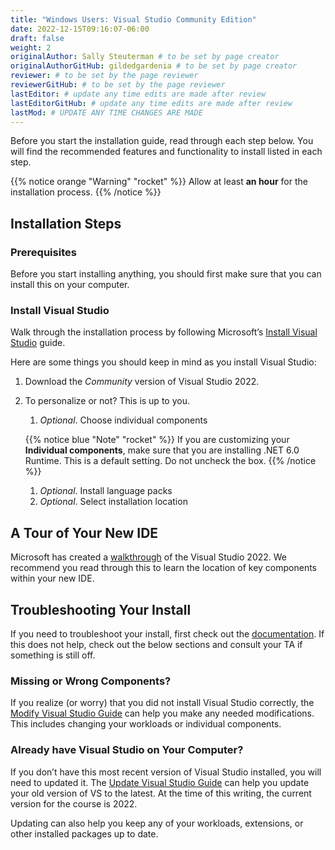 ```yaml
---
title: "Windows Users: Visual Studio Community Edition"
date: 2022-12-15T09:16:07-06:00
draft: false
weight: 2
originalAuthor: Sally Steuterman # to be set by page creator
originalAuthorGitHub: gildedgardenia # to be set by page creator
reviewer: # to be set by the page reviewer
reviewerGitHub: # to be set by the page reviewer
lastEditor: # update any time edits are made after review
lastEditorGitHub: # update any time edits are made after review
lastMod: # UPDATE ANY TIME CHANGES ARE MADE
---
```


Before you start the installation guide, read through each step below. You will find the recommended features and functionality to install listed in each step.

{{% notice orange "Warning" "rocket" %}}
Allow at least **an hour** for the installation process.
{{% /notice %}}

## Installation Steps

### Prerequisites

Before you start installing anything, you should first make sure that you can install this on your computer.

### Install Visual Studio

Walk through the installation process by following Microsoft’s [Install Visual Studio](https://learn.microsoft.com/en-us/visualstudio/install/install-visual-studio?view=vs-2022) guide.

Here are some things you should keep in mind as you install Visual Studio:

1. Download the *Community* version of Visual Studio 2022.
1. To personalize or not? This is up to you.

   1. *Optional*. Choose individual components

   {{% notice blue "Note" "rocket" %}}
   If you are customizing your **Individual components**, make sure that you are installing .NET 6.0 Runtime. This is a default setting. Do not uncheck the box.
   {{% /notice %}}

   1. *Optional*. Install language packs
   1. *Optional*. Select installation location

## A Tour of Your New IDE

Microsoft has created a [walkthrough](https://learn.microsoft.com/en-us/visualstudio/ide/quickstart-ide-orientation?view=vs-2022) of the Visual Studio 2022. We recommend you read through this to learn the location of key components within your new IDE.

## Troubleshooting Your Install

If you need to troubleshoot your install, first check out the [documentation](https://learn.microsoft.com/en-us/visualstudio/install/troubleshooting-installation-issues?view=vs-2022). If this does not help, check out the below sections and consult your TA if something is still off.

### Missing or Wrong Components?

If you realize (or worry) that you did not install Visual Studio correctly, the [Modify Visual Studio Guide](https://learn.microsoft.com/en-us/visualstudio/install/modify-visual-studio?view=vs-2022) can help you make any needed modifications. This includes changing your workloads or individual components.

### Already have Visual Studio on Your Computer?

If you don’t have this most recent version of Visual Studio installed, you will need to updated it. The [Update Visual Studio Guide](https://learn.microsoft.com/en-us/visualstudio/install/update-visual-studio?view=vs-2022) can help you update your old version of VS to the latest. At the time of this writing, the current version for the course is 2022.

Updating can also help you keep any of your workloads, extensions, or other installed packages up to date.